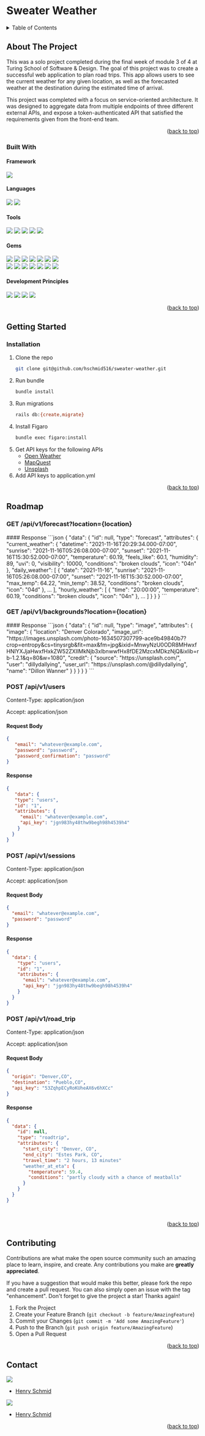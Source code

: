 # Sweater Weather

<!-- TABLE OF CONTENTS -->
<details>
  <summary>Table of Contents</summary>
  <ol>
    <li>
      <a href="#about-the-project">About The Project</a>
      <ul>
        <li><a href="#built-with">Built With</a></li>
      </ul>
    </li>
    <li>
      <a href="#getting-started">Getting Started</a>
      <ul>
        <li><a href="#installation">Installation</a></li>
      </ul>
    </li>
    <li><a href="#roadmap">Roadmap</a></li>
    <li><a href="#contributing">Contributing</a></li>
    <li><a href="#contact">Contact</a></li>
  </ol>
</details>


<!-- ABOUT THE PROJECT -->
## About The Project
  <p>
  This was a solo project completed during the final week of module 3 of 4 at Turing School of Software & Design. The goal of this project was to create a successful web application to plan road trips. This app allows users to see the current weather for any given location, as well as the forecasted weather at the destination during the estimated time of arrival.

  This project was completed with a focus on service-oriented architecture. It was designed to aggregate data from multiple endpoints of three different external APIs, and expose a token-authenticated API that satisfied the requirements given from the front-end team.
  </p>

<p align="right">(<a href="#top">back to top</a>)</p>


### Built With
#### Framework
<p>
  <img src="https://img.shields.io/badge/Ruby%20On%20Rails-b81818.svg?&style=flat&logo=rubyonrails&logoColor=white" />
</p>

#### Languages
<p>
  <img src="https://img.shields.io/badge/Ruby-CC0000.svg?&style=flaste&logo=ruby&logoColor=white" />
  <img src="https://img.shields.io/badge/ActiveRecord-CC0000.svg?&style=flaste&logo=rubyonrails&logoColor=white" />
</p>

#### Tools
<p>
  <img src="https://img.shields.io/badge/Atom-66595C.svg?&style=flaste&logo=atom&logoColor=white" />
  <img src="https://img.shields.io/badge/Git-F05032.svg?&style=flaste&logo=git&logoColor=white" />
  <img src="https://img.shields.io/badge/GitHub-181717.svg?&style=flaste&logo=github&logoColor=white" />
  <img src="https://img.shields.io/badge/PostgreSQL-4169E1.svg?&style=flaste&logo=postgresql&logoColor=white" />
  <img src="https://img.shields.io/badge/-postman-orange" />

</p>

#### Gems
<p>
  <img src="https://img.shields.io/badge/rspec-b81818.svg?&style=flaste&logo=rubygems&logoColor=white" />
  <img src="https://img.shields.io/badge/pry-b81818.svg?&style=flaste&logo=rubygems&logoColor=white" />  
  <img src="https://img.shields.io/badge/simplecov-b81818.svg?&style=flaste&logo=rubygems&logoColor=white" />  
  <img src="https://img.shields.io/badge/faker-b81818.svg?&style=flaste&logo=rubygems&logoColor=white" />
  <img src="https://img.shields.io/badge/rubocop-b81818.svg?&style=flaste&logo=rubygems&logoColor=white" />
  <img src="https://img.shields.io/badge/shoulda--matchers-b81818.svg?&style=flaste&logo=rubygems&logoColor=white" />
  <img src="https://img.shields.io/badge/capybara-b81818.svg?&style=flaste&logo=rubygems&logoColor=white" />
</br>
  <img src="https://img.shields.io/badge/figaro-b81818.svg?&style=flaste&logo=rubygems&logoColor=white" />
  <img src="https://img.shields.io/badge/orderly-b81818.svg?&style=flaste&logo=rubygems&logoColor=white" />

  <img src="https://img.shields.io/badge/faraday-b81818.svg?&style=flaste&logo=rubygems&logoColor=white" />
  <img src="https://img.shields.io/badge/factory--bot-b81818.svg?&style=flaste&logo=rubygems&logoColor=white" />
  <img src="https://img.shields.io/badge/webmock-b81818.svg?&style=flaste&logo=rubygems&logoColor=white" />
  <img src="https://img.shields.io/badge/vcr-b81818.svg?&style=flaste&logo=rubygems&logoColor=white" />

  <img src="https://img.shields.io/badge/json_api_serializer-b81818.svg?&style=flaste&logo=rubygems&logoColor=white" />
</p>

#### Development Principles
<p>
  <img src="https://img.shields.io/badge/OOP-b81818.svg?&style=flaste&logo=OOP&logoColor=white" />
  <img src="https://img.shields.io/badge/TDD-b87818.svg?&style=flaste&logo=TDD&logoColor=white" />
  <img src="https://img.shields.io/badge/MVC-b8b018.svg?&style=flaste&logo=MVC&logoColor=white" />
  <img src="https://img.shields.io/badge/REST-33b818.svg?&style=flaste&logo=REST&logoColor=white" />
</p>


<p align="right">(<a href="#top">back to top</a>)</p>



<!-- GETTING STARTED -->
## Getting Started

### Installation

1. Clone the repo
   ```sh
   git clone git@github.com/hschmid516/sweater-weather.git
   ```
3. Run bundle
   ```sh
   bundle install
   ```
4. Run migrations
   ```sh
   rails db:{create,migrate}
   ```
5. Install Figaro
   ```sh
   bundle exec figaro:install
   ```
6. Get API keys for the following APIs
    - [Open Weather](https://openweathermap.org/api/one-call-api)
    - [MapQuest](https://developer.mapquest.com/documentation/directions-api/)
    - [Unsplash](https://unsplash.com/documentation#search-photos)
7. Add API keys to application.yml

<p align="right">(<a href="#top">back to top</a>)</p>


<!-- ROADMAP -->
## Roadmap

<h3>GET /api/v1/forecast?location={location}</h3>
#### Response
  ```json
  {
     "data": {
          "id": null,
          "type": "forecast",
          "attributes": {
              "current_weather": {
                  "datetime": "2021-11-16T20:29:34.000-07:00",
                  "sunrise": "2021-11-16T05:26:08.000-07:00",
                  "sunset": "2021-11-16T15:30:52.000-07:00",
                  "temperature": 60.19,
                  "feels_like": 60.1,
                  "humidity": 89,
                  "uvi": 0,
                  "visibility": 10000,
                  "conditions": "broken clouds",
                  "icon": "04n"
              },
              "daily_weather": [
                  {
                      "date": "2021-11-16",
                      "sunrise": "2021-11-16T05:26:08.000-07:00",
                      "sunset": "2021-11-16T15:30:52.000-07:00",
                      "max_temp": 64.22,
                      "min_temp": 38.52,
                      "conditions": "broken clouds",
                      "icon": "04d"
                 },
                  ...
              ],
              "hourly_weather": [
                  {
                      "time": "20:00:00",
                      "temperature": 60.19,
                      "conditions": "broken clouds",
                      "icon": "04n"
                  },
                  ...
              ]
          }
       }
  }
  ```

<h3>GET /api/v1/backgrounds?location={location}</h3>
#### Response
  ```json
  {
    "data": {
        "id": null,
        "type": "image",
        "attributes": {
            "image": {
                "location": "Denver Colorado",
                "image_url": "https://images.unsplash.com/photo-1634507307799-ace9b49840b7?crop=entropy&cs=tinysrgb&fit=max&fm=jpg&ixid=MnwyNzU0ODR8MHwxfHNlYXJjaHwxfHxkZW52ZXIlMkNjb3xlbnwwfHx8fDE2MzcxMDkzNjQ&ixlib=rb-1.2.1&q=80&w=1080",
                "credit": {
                    "source": "https://unsplash.com/",
                    "user": "dillydallying",
                    "user_url": "https://unsplash.com/@dillydallying",
                    "name": "Dillon Wanner"
                }
            }
        }
    }
  }
  ```

<h3>POST /api/v1/users</h3>
  Content-Type: application/json
    
  Accept: application/json
  #### Request Body
  
  ```json
  {
     "email": "whatever@example.com",
     "password": "password",
     "password_confirmation": "password"
  }
  ```
  #### Response
  ```json
  {
     "data": {
     "type": "users",
     "id": "1",
     "attributes": {
       "email": "whatever@example.com",
       "api_key": "jgn983hy48thw9begh98h4539h4"
      }
    }
  }
  ```

<h3>POST /api/v1/sessions</h3>
  Content-Type: application/json
    
  Accept: application/json
  #### Request Body
    
  ```json
  {
    "email": "whatever@example.com",
    "password": "password"
  }
  ```
#### Response
  ```json
  {
    "data": {
      "type": "users",
      "id": "1",
      "attributes": {
        "email": "whatever@example.com",
        "api_key": "jgn983hy48thw9begh98h4539h4"
      }
    }
  }
  ```

<h3>POST /api/v1/road_trip</h3>
  Content-Type: application/json
    
  Accept: application/json
  #### Request Body

  ```json
  {
    "origin": "Denver,CO",
    "destination": "Pueblo,CO",
    "api_key": "53ZqhpECyRoKUheAX6v6hXCc"
  }
  ```
  #### Response
  ```json
  {
    "data": {
      "id": null,
      "type": "roadtrip",
      "attributes": {
        "start_city": "Denver, CO",
        "end_city": "Estes Park, CO",
        "travel_time": "2 hours, 13 minutes"
        "weather_at_eta": {
          "temperature": 59.4,
          "conditions": "partly cloudy with a chance of meatballs"
        }
      }
    }
  }
  ```
  
</br>

<p align="right">(<a href="#top">back to top</a>)</p>



<!-- CONTRIBUTING -->
## Contributing

Contributions are what make the open source community such an amazing place to learn, inspire, and create. Any contributions you make are **greatly appreciated**.

If you have a suggestion that would make this better, please fork the repo and create a pull request. You can also simply open an issue with the tag "enhancement".
Don't forget to give the project a star! Thanks again!

1. Fork the Project
2. Create your Feature Branch (`git checkout -b feature/AmazingFeature`)
3. Commit your Changes (`git commit -m 'Add some AmazingFeature'`)
4. Push to the Branch (`git push origin feature/AmazingFeature`)
5. Open a Pull Request

<p align="right">(<a href="#top">back to top</a>)</p>

<!-- CONTACT -->
## Contact

<p>
  <img src="https://img.shields.io/badge/LinkedIn-0077B5?style=for-the-badge&logo=linkedin&logoColor=white" />
</p>

- [Henry Schmid](https://www.linkedin.com/in/henry-schmid)

<p>
  <img src="https://img.shields.io/badge/GitHub-100000?style=for-the-badge&logo=github&logoColor=white" />
</p>

- [Henry Schmid](https://github.com/hschmid516)


<p align="right">(<a href="#top">back to top</a>)</p>
